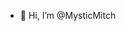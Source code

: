 - 👋 Hi, I’m @MysticMitch

<!---
MysticMitch/MysticMitch is a ✨ special ✨ repository because its `README.md` (this file) appears on your GitHub profile.
You can click the Preview link to take a look at your changes.
--->
